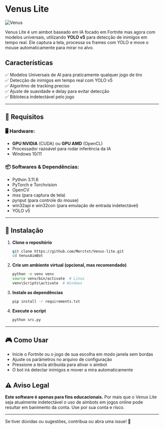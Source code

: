 # Venus Lite

![Venus](https://i.imgur.com/X3M2USt.gif)

Venus Lite é um aimbot baseado em IA focado em Fortnite mas agora com modelos universais, utilizando **YOLO v5** para detecção de inimigos em tempo real. Ele captura a tela, processa os frames com YOLO e move o mouse automaticamente para mirar no alvo.

## Características
✅ Modelos Universais de AI para praticamente qualquer jogo de tiro<br>
✅ Detecção de inimigos em tempo real com YOLO v5  
✅ Algoritmo de tracking preciso  
✅ Ajuste de suavidade e delay para evitar detecção  
✅ Bibloteca indetectável pelo jogo

---

## 🔧 Requisitos

### 🖥️ Hardware:
- **GPU NVIDIA** (CUDA) ou **GPU AMD** (OpenCL)  
- Processador razoável para rodar inferência da IA  
- Windows 10/11  

### 📦 Softwares & Dependências:
- Python 3.11.6  
- PyTorch e Torchvision  
- OpenCV  
- mss (para captura de tela)  
- pynput (para controle do mouse)  
- win32api e win32con (para emulação de entrada indetectável)  
- YOLO v5

---

## 🚀 Instalação

1. **Clone o repositório**
   ```sh
   git clone https://github.com/Merctxt/Venus-lite.git
   cd VenusAimBot
   ```

2. **Crie um ambiente virtual (opcional, mas recomendado)**
   ```sh
   python -m venv venv
   source venv/bin/activate  # Linux
   venv\Scripts\activate  # Windows
   ```

3. **Instale as dependências**
   ```sh
   pip install -r requirements.txt
   ```

4. **Execute o script**
   ```sh
   python src.py
   ```

---

## 🎮 Como Usar
- Inicie o *Fortnite* ou o jogo de sua escolha em modo janela sem bordas
- Ajuste os parâmetros no arquivo de configuração
- Pressione a tecla atribuída para ativar o aimbot
- O bot irá detectar inimigos e mover a mira automaticamente



## ⚠️ Aviso Legal
**Este software é apenas para fins educacionais.** Por mais que o Venus Lite seja atualmente indetectável o uso de aimbots em jogos online pode resultar em banimento da conta. Use por sua conta e risco.

---


Se tiver dúvidas ou sugestões, contribua ou abra uma issue! 🚀

